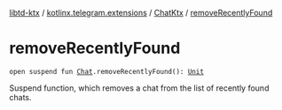 [libtd-ktx](../../index.md) / [kotlinx.telegram.extensions](../index.md) / [ChatKtx](index.md) / [removeRecentlyFound](./remove-recently-found.md)

# removeRecentlyFound

`open suspend fun `[`Chat`](https://tdlibx.github.io/td/docs/org/drinkless/td/libcore/telegram/TdApi/Chat.html)`.removeRecentlyFound(): `[`Unit`](https://kotlinlang.org/api/latest/jvm/stdlib/kotlin/-unit/index.html)

Suspend function, which removes a chat from the list of recently found chats.

